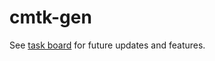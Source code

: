 # cmtk-gen

See [task board](https://app.gitkraken.com/glo/board/Xn4YJC5qdgApg_KM) for future updates and features.
